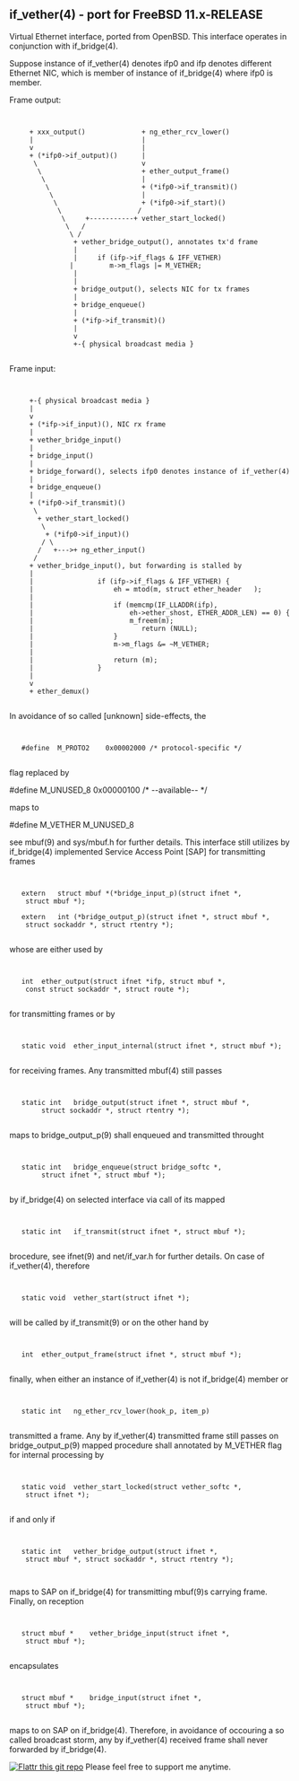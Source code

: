 if_vether(4) - port for FreeBSD 11.x-RELEASE
--------------------------------------------
 
Virtual Ethernet interface, ported from OpenBSD. This interface 
operates in conjunction with if_bridge(4).

Suppose instance of if_vether(4) denotes ifp0 and ifp denotes 
different Ethernet NIC, which is member of instance of if_bridge(4) 
where ifp0 is member.  

Frame output:

<pre><code>
   
     + xxx_output()              + ng_ether_rcv_lower()
     |                           |
     v                           | 
     + (*ifp0->if_output)()      |
      \                          v   
       \                         + ether_output_frame()
        \                        |
         \                       + (*ifp0->if_transmit)()
          \                      |
           \                     + (*ifp0->if_start)()
            \                   /
             \     +-----------+ vether_start_locked()
              \   / 
               \ /
                + vether_bridge_output(), annotates tx'd frame
                |
                |     if (ifp->if_flags & IFF_VETHER)
   	           |         m->m_flags |= M_VETHER;
                |
                | 
                + bridge_output(), selects NIC for tx frames
                | 
                + bridge_enqueue()  
                |
                + (*ifp->if_transmit)()
                |
                v
                +-{ physical broadcast media } 
   
</code></pre>
Frame input:
<pre><code>
   
     +-{ physical broadcast media } 
     |
     v
     + (*ifp->if_input)(), NIC rx frame 
     |
     + vether_bridge_input()
     |
     + bridge_input()
     |                           
     + bridge_forward(), selects ifp0 denotes instance of if_vether(4)
     |
     + bridge_enqueue()
     |
     + (*ifp0->if_transmit)()
      \            
       + vether_start_locked()
        \     
         + (*ifp0->if_input)() 
        / \
       /   +--->+ ng_ether_input()  
      /
     + vether_bridge_input(), but forwarding is stalled by
     |           
     |                if (ifp->if_flags & IFF_VETHER) {
     |                    eh = mtod(m, struct ether_header   );
     |
     |                    if (memcmp(IF_LLADDR(ifp), 
     |                        eh->ether_shost, ETHER_ADDR_LEN) == 0) {
     |                        m_freem(m);
     |                           return (NULL);
     |                    }
     |                    m->m_flags &= ~M_VETHER;
     |
     |                    return (m);		
     |                }
     |
     v
     + ether_demux()
   
</code></pre>

 In avoidance of so called [unknown] side-effects, the

<pre><code>
 
   #define	M_PROTO2	0x00002000 /* protocol-specific */

</code></pre>
 
 flag replaced by 

   #define	M_UNUSED_8	0x00000100 /* --available-- */

</code></pre>

 maps to

   #define M_VETHER 	M_UNUSED_8

</code></pre>

 see mbuf(9) and sys/mbuf.h for further details. This 
 interface still utilizes by if_bridge(4) implemented 
 Service Access Point [SAP] for transmitting frames

<pre><code>
 
   extern	struct mbuf *(*bridge_input_p)(struct ifnet *,
	struct mbuf *);

   extern	int (*bridge_output_p)(struct ifnet *, struct mbuf *,
	struct sockaddr *, struct rtentry *);

</code></pre>
 
 whose are either used by
 
<pre><code>
 
   int 	ether_output(struct ifnet *ifp, struct mbuf *,
	const struct sockaddr *, struct route *); 

</code></pre>

 for transmitting frames or by

<pre><code>

   static void 	ether_input_internal(struct ifnet *, struct mbuf *);

</code></pre>
    
 for receiving frames. Any transmitted mbuf(4) still passes

<pre><code>
 
   static int 	bridge_output(struct ifnet *, struct mbuf *, 
		struct sockaddr *, struct rtentry *);

</code></pre>
  
  maps to bridge_output_p(9) shall enqueued and transmitted throught 

<pre><code>
    
   static int 	bridge_enqueue(struct bridge_softc *, 
		struct ifnet *, struct mbuf *);

</code></pre>

  by if_bridge(4) on selected interface via call of its mapped

<pre><code>
  
   static int 	if_transmit(struct ifnet *, struct mbuf *);   

</code></pre>

  brocedure, see ifnet(9) and net/if_var.h for further details. On 
  case of if_vether(4), therefore  

<pre><code>
  
   static void 	vether_start(struct ifnet *);

</code></pre>
  
  will be called by if_transmit(9) or on the other hand  by

<pre><code>
  
   int 	ether_output_frame(struct ifnet *, struct mbuf *);

</code></pre>
  
  finally, when either an instance of if_vether(4) is 
  not if_bridge(4) member or 

<pre><code>
  
   static int 	ng_ether_rcv_lower(hook_p, item_p)

</code></pre>
    
  transmitted a frame. Any by if_vether(4) transmitted frame
  still passes on bridge_output_p(9) mapped procedure shall 
  annotated by M_VETHER flag for internal processing by 

<pre><code>
  
   static void 	vether_start_locked(struct vether_softc	*, 
	struct ifnet *);

</code></pre>

  if and only if 

<pre><code>
  
   static int 	vether_bridge_output(struct ifnet *, 
	struct mbuf *, struct sockaddr *, struct rtentry *);
 
 </code></pre>
     
  maps to SAP on if_bridge(4) for transmitting mbuf(9)s 
  carrying frame. Finally, on reception 

<pre><code>
  
   struct mbuf *	vether_bridge_input(struct ifnet *,
	struct mbuf *);

</code></pre>
  
  encapsulates 
 
<pre><code> 
 
   struct mbuf *	bridge_input(struct ifnet *,
	struct mbuf *);
  
</code></pre>  
  
  maps to on SAP on if_bridge(4). Therefore, in avoidance of 
  occouring a so called broadcast storm, any by if_vether(4)
  received frame shall never forwarded by if_bridge(4).


[![Flattr this git repo](http://api.flattr.com/button/flattr-badge-large.png)](https://flattr.com/submit/auto?user_id=hmatyschok&url=https://github.com/hmatyschok/MeshBSD&title=MeshBSD&language=&tags=github&category=software) Please feel free to support me anytime.
